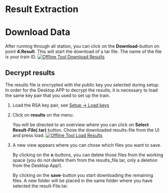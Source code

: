 # Result Extraction

# Download Data

After running through all station, you can click on the **Download**-button on point **4.Result**.
This will start the download of a tar file. The name of the file is your train ID.
[![Offline Tool Download Results](/images/offline_tool_images/download_results.png)](/images/offline_tool_images/download_results.png)
## Decrypt results

The results file is encrypted with the public key you selected during setup. In order for the Desktop APP to decrypt the results, it is necessary to load the same key pair that you used to set up the train.

1.  Load the RSA key pair, see [Setup -> Load keys](setup.md#load-keys)

2.  Click on **results** on the menu. 
      
      You will be directed to an overview where you can click on **Select Result-File(.tar)** button. Chose the downloaded results-file from the UI and press load.
      [![Offline Tool Load Results](/images/offline_tool_images/load_results.png)](/images/offline_tool_images/load_results.png)
3. A new view appears where you can chose which files you want to save.

      By clicking on the **x**-buttons, you can delete those files from the working space (you do not delete them from the results_file.tar, only a deletion from the Desktop App!).
      
      By clicking on the **save**-button you start downloading the remaining files. A new folder will be placed in the same folder where you have selected the result-File.tar.
